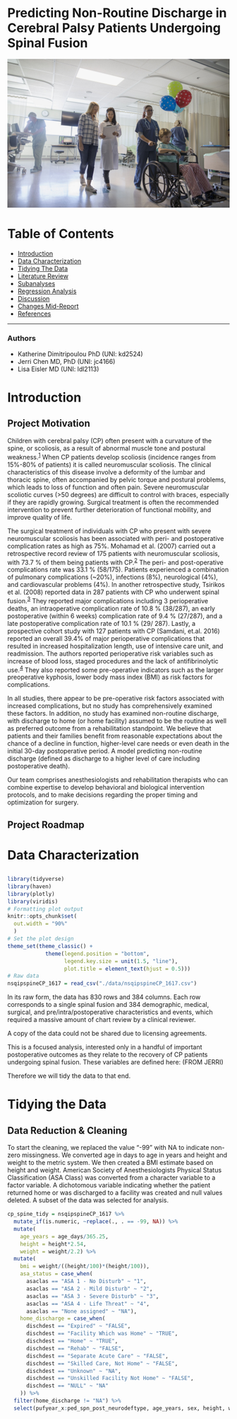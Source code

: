 Predicting Non-Routine Discharge in Cerebral Palsy Patients Undergoing
Spinal Fusion
================

![Wheelchair](./images/wheelchair.jpg)

# Table of Contents

  - <a href="#intro">Introduction</a>
  - <a href="#characterize">Data Characterization</a>
  - <a href="#tidying">Tidying The Data</a>
  - <a href="#lit">Literature Review</a>
  - <a href="#sub">Subanalyses</a>
  - <a href="#regress">Regression Analysis</a>
  - <a href="#conclusion">Discussion</a>
  - <a href="#changes">Changes Mid-Report</a>
  - <a href="#refs">References</a>

-----

### Authors

  - Katherine Dimitripoulou PhD (UNI: kd2524)
  - Jerri Chen MD, PhD (UNI: jc4166)
  - Lisa Eisler MD (UNI: ldl2113)

<h1 id="intro">

Introduction

</h1>

## Project Motivation

Children with cerebral palsy (CP) often present with a curvature of the
spine, or scoliosis, as a result of abnormal muscle tone and postural
weakness.<sup>[1](https://www.flintrehab.com/2019/cerebral-palsy-scoliosis/)</sup>
When CP patients develop scoliosis (incidence ranges from 15%-80% of
patients) it is called neuromuscular scoliosis. The clinical
characteristics of this disease involve a deformity of the lumbar and
thoracic spine, often accompanied by pelvic torque and postural
problems, which leads to loss of function and often pain. Severe
neuromuscular scoliotic curves (\>50 degrees) are difficult to control
with braces, especially if they are rapidly growing. Surgical treatment
is often the recommended intervention to prevent further deterioration
of functional mobility, and improve quality of life.

The surgical treatment of individuals with CP who present with severe
neuromuscular scoliosis has been associated with peri- and postoperative
complication rates as high as 75%. Mohamad et al. (2007) carried out a
retrospective record review of 175 patients with neuromuscular
scoliosis, with 73.7 % of them being patients with
CP.<sup>[2](https://www.ncbi.nlm.nih.gov/pubmed/17513958/)</sup> The
peri- and post-operative complications rate was 33.1 % (58/175).
Patients experienced a combination of pulmonary complications (\~20%),
infections (8%), neurological (4%), and cardiovascular problems (4%). In
another retrospective study, Tsirikos et al. (2008) reported data in 287
patients with CP who underwent spinal
fusion.<sup>[3](https://www.ncbi.nlm.nih.gov/pubmed/18449049/)</sup>
They reported major complications including 3 perioperative deaths, an
intraoperative complication rate of 10.8 % (38/287), an early
postoperative (within 6 weeks) complication rate of 9.4 % (27/287), and
a late postoperative complication rate of 10.1 % (29/ 287). Lastly, a
prospective cohort study with 127 patients with CP (Samdani, et.al.
2016) reported an overall 39.4% of major perioperative complications
that resulted in increased hospitalization length, use of intensive care
unit, and readmission. The authors reported perioperative risk variables
such as increase of blood loss, staged procedures and the lack of
antifibrinolytic
use.<sup>[4](https://www.ncbi.nlm.nih.gov/pubmed/26148567/)</sup> They
also reported some pre-operative indicators such as the larger
preoperative kyphosis, lower body mass index (BMI) as risk factors for
complications.

In all studies, there appear to be pre-operative risk factors associated
with increased complications, but no study has comprehensively examined
these factors. In addition, no study has examined non-routine discharge,
with discharge to home (or home facility) assumed to be the routine as
well as preferred outcome from a rehabilitation standpoint. We believe
that patients and their families benefit from reasonable expectations
about the chance of a decline in function, higher-level care needs or
even death in the initial 30-day postoperative period. A model
predicting non-routine discharge (defined as discharge to a higher level
of care including postoperative death).

Our team comprises anesthesiologists and rehabilitation therapists who
can combine expertise to develop behavioral and biological intervention
protocols, and to make decisions regarding the proper timing and
optimization for surgery.

## Project Roadmap

<h1 id="characterize">

Data Characterization

</h1>

``` r
library(tidyverse)
library(haven)
library(plotly)
library(viridis)
# Formatting plot output
knitr::opts_chunk$set(
  out.width = "90%"
  )
# Set the plot design
theme_set(theme_classic() + 
            theme(legend.position = "bottom", 
                  legend.key.size = unit(1.5, "line"),
                  plot.title = element_text(hjust = 0.5)))
# Raw data
nsqipspineCP_1617 = read_csv("./data/nsqipspineCP_1617.csv")
```

In its raw form, the data has 830 rows and 384 columns. Each row
corresponds to a single spinal fusion and 384 demographic, medical,
surgical, and pre/intra/postoperative characteristics and events, which
required a massive amount of chart review by a clinical reviewer.

A copy of the data could not be shared due to licensing agreements.

This is a focused analysis, interested only in a handful of important
postoperative outcomes as they relate to the recovery of CP patients
undergoing spinal fusion. These variables are defined here: (FROM JERRI)

Therefore we will tidy the data to that end.

<h1 id="tidying">

Tidying the Data

</h1>

## Data Reduction & Cleaning

To start the cleaning, we replaced the value “-99” with NA to indicate
non-zero missingness. We converted age in days to age in years and
height and weight to the metric system. We then created a BMI estimate
based on height and weight. American Society of Anesthesiologists
Physical Status Classification (ASA Class) was converted from a
character variable to a factor variable. A dichotomous variable
indicating whether the patient returned home or was discharged to a
facility was created and null values deleted. A subset of the data was
selected for analysis.

``` r
cp_spine_tidy = nsqipspineCP_1617 %>%
  mutate_if(is.numeric, ~replace(., . == -99, NA)) %>%
  mutate(
    age_years = age_days/365.25,
    height = height*2.54,
    weight = weight/2.2) %>%
  mutate(
    bmi = weight/((height/100)*(height/100)),
    asa_status = case_when(
      asaclas == "ASA 1 - No Disturb" ~ "1",
      asaclas == "ASA 2 - Mild Disturb" ~ "2",
      asaclas == "ASA 3 - Severe Disturb" ~ "3",
      asaclas == "ASA 4 - Life Threat" ~ "4",
      asaclas == "None assigned" ~ "NA"),
    home_discharge = case_when(
      dischdest == "Expired" ~ "FALSE",
      dischdest == "Facility Which was Home" ~ "TRUE",
      dischdest == "Home" ~ "TRUE",
      dischdest == "Rehab" ~ "FALSE",
      dischdest == "Separate Acute Care" ~ "FALSE",
      dischdest == "Skilled Care, Not Home" ~ "FALSE",
      dischdest == "Unknown" ~ "NA",
      dischdest == "Unskilled Facility Not Home" ~ "FALSE",
      dischdest == "NULL" ~ "NA"
    )) %>%
  filter(home_discharge != "NA") %>% 
  select(pufyear_x:ped_spn_post_neurodeftype, age_years, sex, height, weight, bmi, ethnicity_hispanic, race, asa_status, transt, ventilat, asthma, hxcld, oxygen_sup, crf, impcogstat, seizure, nutr_support, hemodisorder, optime, tothlos, d_opto_dis, death30yn, supinfec, wndinfd, orgspcssi, dehis, oupneumo, pulembol, renainsf, urninfec, cszre, neurodef, cdarrest, othbleed, bleed_ml_tot, othcdiff, othsysep, unplannedreadmission1, reoperation, dischdest, home_discharge)
```
